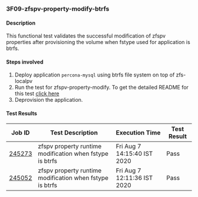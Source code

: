 ### 3F09-zfspv-property-modify-btrfs

#### Description

This functional test validates the successful modification of zfspv properties after provisioning the volume when fstype used for application is btrfs.

#### Steps involved

1. Deploy application `percona-mysql` using btrfs file system on top of zfs-localpv
2. Run the test for zfspv-property-modify. To get the detailed README for this test [click here](https://github.com/openebs/e2e-tests/experiments/zfs-localpv/functional/zv-property-runtime-modify)
3. Deprovision the application.

#### Test Results

| Job ID  |      Test Description         | Execution Time |   Test Result   |
|---------|-------------------------------|----------------|-----------------|
|     <a href="https://gitlab.openebs.ci/openebs/e2e-nativek8s/-/jobs/245273">245273</a>           |  zfspv property runtime modification when fstype is btrfs           | Fri Aug  7 14:15:40 IST 2020  | Pass |
|     <a href="https://gitlab.openebs.ci/openebs/e2e-nativek8s/-/jobs/245052">245052</a>           |  zfspv property runtime modification when fstype is btrfs           | Fri Aug  7 12:11:36 IST 2020  | Pass |
